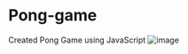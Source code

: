 # Pong-game
Created Pong Game using JavaScript
![image](https://github.com/AlokTiwari5/Pong-game/assets/123202612/42d16783-52a2-4274-8955-2c687303d9ee)
